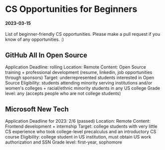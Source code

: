 
# CS Opportunities for Beginners
#### 2023-03-15

List of beginner-friendly CS opportunities. 
Please make a pull request if you know of any opportunities. :)

## GitHub All In Open Source
Application Deadline: rolling
Location: Remote
Content: Open Source training + professional development (resume, linkedin, job opportunities through sponsors)
Target: underrepresented students interested in Open Source
Eligibility: students attending minority serving institutions and/or women's colleges + racial/ethnic minority students in any US college
Grade level: any (accepts people who are not college students)

## Microsoft New Tech
Application Deadline for 2023: 2/6 (passed)
Location: Remote
Content: Frontend development + internship
Target: college students with very little CS experience who took college-level precalculus and an introductory CS course
Eligibility: college student in US institution, must obtain US work authorization and SSN
Grade level: first-year, sophomore


